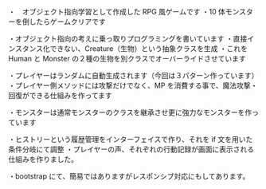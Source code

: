 ・　オブジェクト指向学習として作成した RPG 風ゲームです
・10 体モンスターを倒したらゲームクリアです

・オブジェクト指向の考えに乗っ取りプログラミングを書いています
・直接インスタンス化できない、Creature（生物）という抽象クラスを生成
・これを Human と Monster の２種の生物を別クラスでオーバーライドさせています

・プレイヤーはランダムに自動生成されます（今回は３パターン作っています）
・プレイヤー側メソッドには攻撃だけでなく、MP を消費する事で、魔法攻撃・回復ができる仕組みを作ってます

・モンスターは通常モンスターのクラスを継承させ更に強力なモンスターを作っています

・ヒストリーという履歴管理をインターフェイスで作り、それを if 文を用いた条件分岐にて調整
・プレイヤーの声、それぞれの行動記録が画面に表示される仕組みを作りました。

・bootstrap にて、簡易ではありますがレスポンシブ対応にもしてあります。
